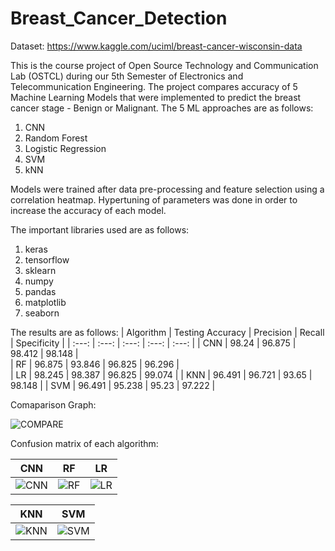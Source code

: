 # Breast_Cancer_Detection
Dataset: https://www.kaggle.com/uciml/breast-cancer-wisconsin-data

This is the course project of Open Source Technology and Communication Lab (OSTCL) during our 5th Semester of Electronics and Telecommunication Engineering. The project compares accuracy of 5 Machine Learning Models that were implemented to predict the breast cancer stage - Benign or Malignant. The 5 ML approaches are as follows:
1. CNN
2. Random Forest
3. Logistic Regression
4. SVM
5. kNN

Models were trained after data pre-processing and feature selection using a correlation heatmap. Hypertuning of parameters was done in order to increase the accuracy of each model.

The important libraries used are as follows:
1. keras
2. tensorflow
3. sklearn
4. numpy
5. pandas
6. matplotlib
7. seaborn

The results are as follows:
| Algorithm      | Testing Accuracy | Precision      | Recall         | Specificity    |
|     :---:      |     :---:        |      :---:     |     :---:      |      :---:     | 
| CNN            |     98.24        |        96.875  | 98.412         |     98.148     |       
| RF             |     96.875       |        93.846  | 96.825         |     96.296     |  
| LR             |     98.245       |        98.387  | 96.825         |     99.074     |
| KNN            |     96.491       |        96.721  | 93.65          |     98.148     | 
| SVM            |     96.491       |        95.238  | 95.23          |     97.222     |

Comaparison Graph:

![COMPARE](https://user-images.githubusercontent.com/58266816/121813768-2f3d5080-cc8b-11eb-8f14-97561b46dc44.png)

Confusion matrix of each algorithm:

| CNN         | RF            | LR            |
| -------------- | -------------- | -------------- | 
| ![CNN](https://user-images.githubusercontent.com/58266816/121812879-40845e00-cc87-11eb-9154-252fbbfc3197.png)| ![RF](https://user-images.githubusercontent.com/58266816/121812899-5d209600-cc87-11eb-9fa5-450ab765901b.png) | ![LR](https://user-images.githubusercontent.com/58266816/121812952-95c06f80-cc87-11eb-9f07-b35c14b77ea4.png) |



| KNN                      | SVM                    |
| -------------- | -------------- |
| ![KNN](https://user-images.githubusercontent.com/58266816/121813004-cef8df80-cc87-11eb-8e04-acea93dc69b0.png) | ![SVM](https://user-images.githubusercontent.com/58266816/121813021-e506a000-cc87-11eb-813b-182bed7d9951.png) | 
